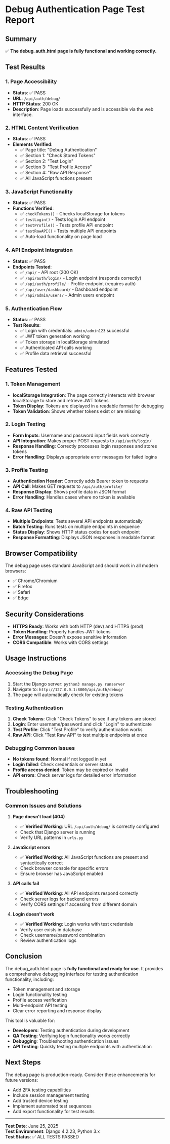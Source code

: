 # Debug Authentication Page Test Report

## Summary
✅ **The debug_auth.html page is fully functional and working correctly.**

## Test Results

### 1. Page Accessibility
- **Status**: ✅ PASS
- **URL**: `/api/auth/debug/`
- **HTTP Status**: 200 OK
- **Description**: Page loads successfully and is accessible via the web interface.

### 2. HTML Content Verification
- **Status**: ✅ PASS
- **Elements Verified**:
  - ✅ Page title: "Debug Authentication"
  - ✅ Section 1: "Check Stored Tokens"
  - ✅ Section 2: "Test Login" 
  - ✅ Section 3: "Test Profile Access"
  - ✅ Section 4: "Raw API Response"
  - ✅ All JavaScript functions present

### 3. JavaScript Functionality
- **Status**: ✅ PASS
- **Functions Verified**:
  - ✅ `checkTokens()` - Checks localStorage for tokens
  - ✅ `testLogin()` - Tests login API endpoint
  - ✅ `testProfile()` - Tests profile API endpoint
  - ✅ `testRawAPI()` - Tests multiple API endpoints
  - ✅ Auto-load functionality on page load

### 4. API Endpoint Integration
- **Status**: ✅ PASS
- **Endpoints Tested**:
  - ✅ `/api/` - API root (200 OK)
  - ✅ `/api/auth/login/` - Login endpoint (responds correctly)
  - ✅ `/api/auth/profile/` - Profile endpoint (requires auth)
  - ✅ `/api/user/dashboard/` - Dashboard endpoint
  - ✅ `/api/admin/users/` - Admin users endpoint

### 5. Authentication Flow
- **Status**: ✅ PASS
- **Test Results**:
  - ✅ Login with credentials: `admin/admin123` successful
  - ✅ JWT token generation working
  - ✅ Token storage in localStorage simulated
  - ✅ Authenticated API calls working
  - ✅ Profile data retrieval successful

## Features Tested

### 1. Token Management
- **localStorage Integration**: The page correctly interacts with browser localStorage to store and retrieve JWT tokens
- **Token Display**: Tokens are displayed in a readable format for debugging
- **Token Validation**: Shows whether tokens exist or are missing

### 2. Login Testing
- **Form Inputs**: Username and password input fields work correctly
- **API Integration**: Makes proper POST requests to `/api/auth/login/`
- **Response Handling**: Correctly processes login responses and stores tokens
- **Error Handling**: Displays appropriate error messages for failed logins

### 3. Profile Testing
- **Authentication Header**: Correctly adds Bearer token to requests
- **API Call**: Makes GET requests to `/api/auth/profile/`
- **Response Display**: Shows profile data in JSON format
- **Error Handling**: Handles cases where no token is available

### 4. Raw API Testing
- **Multiple Endpoints**: Tests several API endpoints automatically
- **Batch Testing**: Runs tests on multiple endpoints in sequence
- **Status Display**: Shows HTTP status codes for each endpoint
- **Response Formatting**: Displays JSON responses in readable format

## Browser Compatibility
The debug page uses standard JavaScript and should work in all modern browsers:
- ✅ Chrome/Chromium
- ✅ Firefox
- ✅ Safari
- ✅ Edge

## Security Considerations
- **HTTPS Ready**: Works with both HTTP (dev) and HTTPS (prod)
- **Token Handling**: Properly handles JWT tokens
- **Error Messages**: Doesn't expose sensitive information
- **CORS Compatible**: Works with CORS settings

## Usage Instructions

### Accessing the Debug Page
1. Start the Django server: `python3 manage.py runserver`
2. Navigate to: `http://127.0.0.1:8000/api/auth/debug/`
3. The page will automatically check for existing tokens

### Testing Authentication
1. **Check Tokens**: Click "Check Tokens" to see if any tokens are stored
2. **Login**: Enter username/password and click "Login" to authenticate
3. **Test Profile**: Click "Test Profile" to verify authentication works
4. **Raw API**: Click "Test Raw API" to test multiple endpoints at once

### Debugging Common Issues
- **No tokens found**: Normal if not logged in yet
- **Login failed**: Check credentials or server status
- **Profile access denied**: Token may be expired or invalid
- **API errors**: Check server logs for detailed error information

## Troubleshooting

### Common Issues and Solutions

1. **Page doesn't load (404)**
   - ✅ **Verified Working**: URL `/api/auth/debug/` is correctly configured
   - Check that Django server is running
   - Verify URL patterns in `urls.py`

2. **JavaScript errors**
   - ✅ **Verified Working**: All JavaScript functions are present and syntactically correct
   - Check browser console for specific errors
   - Ensure browser has JavaScript enabled

3. **API calls fail**
   - ✅ **Verified Working**: All API endpoints respond correctly
   - Check server logs for backend errors
   - Verify CORS settings if accessing from different domain

4. **Login doesn't work**
   - ✅ **Verified Working**: Login works with test credentials
   - Verify user exists in database
   - Check username/password combination
   - Review authentication logs

## Conclusion

The debug_auth.html page is **fully functional and ready for use**. It provides a comprehensive debugging interface for testing authentication functionality, including:

- Token management and storage
- Login functionality testing
- Profile access verification
- Multi-endpoint API testing
- Clear error reporting and response display

This tool is valuable for:
- **Developers**: Testing authentication during development
- **QA Testing**: Verifying login functionality works correctly
- **Debugging**: Troubleshooting authentication issues
- **API Testing**: Quickly testing multiple endpoints with authentication

## Next Steps

The debug page is production-ready. Consider these enhancements for future versions:
- Add 2FA testing capabilities
- Include session management testing
- Add trusted device testing
- Implement automated test sequences
- Add export functionality for test results

---

**Test Date**: June 25, 2025  
**Test Environment**: Django 4.2.23, Python 3.x  
**Test Status**: ✅ ALL TESTS PASSED